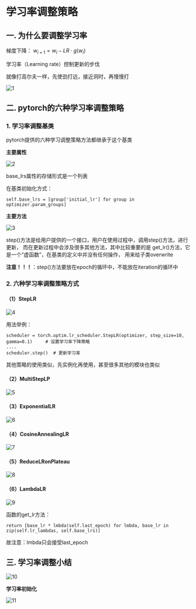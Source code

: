 # 学习率调整策略
## 一. 为什么要调整学习率
梯度下降： $w_{i+1}=w_i-LR\cdot g(w_i)$

学习率（Learning rate）控制更新的步伐

就像打高尔夫一样，先使劲打远，接近洞时，再慢慢打

![1](pcs/1.png "1")
## 二. pytorch的六种学习率调整策略
### 1. 学习率调整基类
pytorch提供的六种学习调整策略方法都继承于这个基类

**主要属性**

![2](pcs/2.png "2")

base_lrs属性的存储形式是一个列表

在基类初始化方式：
```
self.base_lrs = [group['initial_lr'] for group in optimizer.param_groups]
```

**主要方法**

![3](pcs/3.png "3")

step()方法是给用户提供的一个接口，用户在使用过程中，调用step()方法，进行更新，
而在更新过程中会涉及很多其他方法，其中比较重要的是 get_lr()方法，它是一个“虚函数”，在基类的定义中并没有任何操作，
用来给子类overwrite

**注意！！！**：step()方法要放在epoch的循环中，不能放在iteration的循环中

### 2. 六种学习率调整策略方式
#### （1）StepLR
![4](pcs/4.png "4")

用法举例：
```
scheduler = torch.optim.lr_scheduler.StepLR(optimizer, step_size=10, gamma=0.1)     # 设置学习率下降策略
....
scheduler.step()  # 更新学习率
```

其他策略的使用类似，先实例化再使用，甚至很多其他的模块也类似

#### （2）MultiStepLP

![5](pcs/5.png "5")

#### （3）ExponentialLR

![6](pcs/6.png "6")

#### （4）CosineAnnealingLR

![7](pcs/7.png "7")

#### （5）ReduceLRonPlateau

![8](pcs/8.png "8")

#### （6）LambdaLR

![9](pcs/9.png "9")

函数的get_lr方法：
```
return [base_lr * lmbda(self.last_epoch) for lmbda, base_lr in zip(self.lr_lambdas, self.base_lrs)]
```

故注意：lmbda只会接受last_epoch

## 三. 学习率调整小结

![10](pcs/10.png "10")

**学习率初始化**

![11](pcs/11.png "11")




